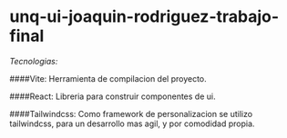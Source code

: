 # unq-ui-joaquin-rodriguez-trabajo-final
  *Tecnologias:*  

####Vite:
      Herramienta de compilacion del proyecto.
      
####React:
      Libreria para construir componentes de ui.
      
####Tailwindcss:
      Como framework de personalizacion se utilizo tailwindcss, para un desarrollo mas agil, y por comodidad propia.

